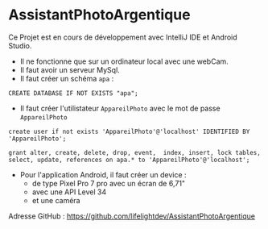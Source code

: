 # AssistantPhotoArgentique

Ce Projet est en cours de développement avec IntelliJ IDE et Android Studio.
* Il ne fonctionne que sur un ordinateur local avec une webCam.
* Il faut avoir un serveur MySql. 
* Il faut créer un schéma `apa` : 

`CREATE DATABASE IF NOT EXISTS "apa";`

* Il faut créer l'utilistateur `AppareilPhoto` avec le mot de passe `AppareilPhoto` 

`create user if not exists 'AppareilPhoto'@'localhost' IDENTIFIED BY 'AppareilPhoto';`

`grant alter, create, delete, drop, event,  index, insert, lock tables,  select, update, references on apa.* to 'AppareilPhoto'@'localhost';`

* Pour l'application Android, il faut créer un device : 
   * de type Pixel Pro 7 pro avec un écran de 6,71"
   * avec une API Level 34 
   * et une caméra 

Adresse GitHub : https://github.com/lifelightdev/AssistantPhotoArgentique

